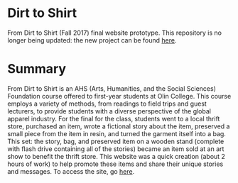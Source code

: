 # Dirt to Shirt
From Dirt to Shirt (Fall 2017) final website prototype. This repository is no longer being updated: the new project can be found [here](https://www.thethriftshopproject.github.io).

# Summary
From Dirt to Shirt is an AHS (Arts, Humanities, and the Social Sciences) Foundation course offered to first-year students at Olin College. This course employs a variety of methods, from readings to field trips and guest lecturers, to provide students with a diverse perspective of the global apparel industry. For the final for the class, students went to a local thrift store, purchased an item, wrote a fictional story about the item, preserved a small piece from the item in resin, and turned the garment itself into a bag. This set: the story, bag, and preserved item on a wooden stand (complete with flash drive containing all of the stories) became an item sold at an art show to benefit the thrift store. This website was a quick creation (about 2 hours of work) to help promote these items and share their unique stories and messages. To access the site, go [here](https://www.anushadatar.github.io/dirt_to_shirt).
